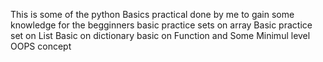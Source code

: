 This is some of the python Basics practical done by me to gain some knowledge for the begginners
basic practice sets on array
Basic practice set on List
Basic on dictionary
basic on Function
and Some Minimul level OOPS concept
